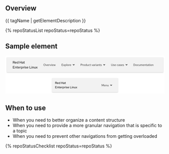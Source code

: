 ## Overview

{{ tagName | getElementDescription }}

{% repoStatusList repoStatus=repoStatus %}

## Sample element

<uxdot-example width-adjustment="872px">
  <img src="./nav-secondary-sample.png" alt="Image of two stacked secondary navigations; one for large breakpoints and the other for small breakpoints">
</uxdot-example>

## When to use

  - When you need to better organize a content structure
  - When you need to provide a more granular navigation that is specific to a topic
  - When you need to prevent other navigations from getting overloaded


{% repoStatusChecklist repoStatus=repoStatus %}
